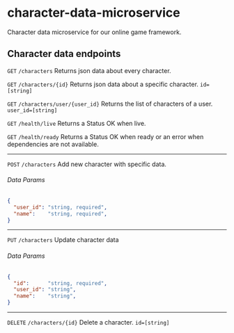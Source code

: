 # character-data-microservice
Character data microservice for our online game framework. 

## Character data endpoints

`GET` `/characters` Returns json data about every character.

`GET` `/characters/{id}` Returns json data about a specific character. `id=[string]`

`GET` `/characters/user/{user_id}` Returns the list of characters of a user. `user_id=[string]`

`GET` `/health/live` Returns a Status OK when live.

`GET` `/health/ready` Returns a Status OK when ready or an error when dependencies are not available.
___

`POST` `/characters` Add new character with specific data.

###### Data Params

```json
{
  "user_id": "string, required",
  "name":    "string, required",
}
```
***

`PUT` `/characters` Update character data

###### Data Params

```json
{
  "id":      "string, required",
  "user_id": "string",
  "name":    "string",
}
```

---

`DELETE` `/characters/{id}` Delete a character.  `id=[string]`
